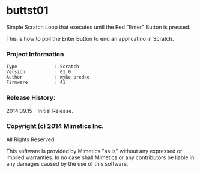 buttst01
========

Simple Scratch Loop that executes until the Red "Enter" Button is pressed.  

This is how to poll the Enter Button to end an applicatino in Scratch.  

### Project Information
```
Type              : Scratch
Version           : 01.0
Author            : myke predko
Firmware          : 41
```

### Release History:
2014.09.15 - Initial Release.

### Copyright (c) 2014 Mimetics Inc.
All Rights Reserved

This software is provided by Mimetics "as is" without any expressed or implied warranties.  In no case shall Mimetics or any contributors be liable in any damages caused by the use of this software.  
